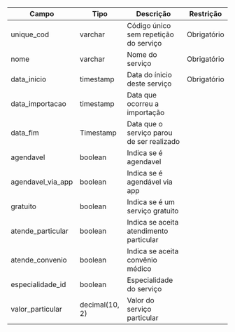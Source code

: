 | Campo                       | Tipo      | Descrição                                                                  | Restrição       |
|-----------------------------|-----------|----------------------------------------------------------------------------|-----------------|
| unique_cod                 | varchar     | Código único sem repetição do serviço                       |     Obrigatório            |
| nome               | varchar | Nome do serviço                                      |   Obrigatório              |
| data_inicio          | timestamp     | Data do ínicio deste serviço                   |   Obrigatório              |
| data_importacao    | timestamp     | Data que ocorreu a importação     |                 |
| data_fim | Timestamp     |   Data que o serviço parou de ser realizado        |                 |
| agendavel            | boolean |   Indica se é agendavel      |                 |
| agendavel_via_app               | boolean | Indica se é agendável via app                 |                 |
| gratuito     | boolean   | Indica se é um serviço gratuito                                  |                 |
| atende_particular     | boolean   | Indica se aceita atendimento particular                                  |                 |
| atende_convenio     | boolean   | Indica se aceita convênio médico                                 |                 |
| especialidade_id     | boolean   | Especialidade do serviço                                 |                 |
| valor_particular     |  decimal(10, 2)   | Valor do serviço particular                           |                 |
